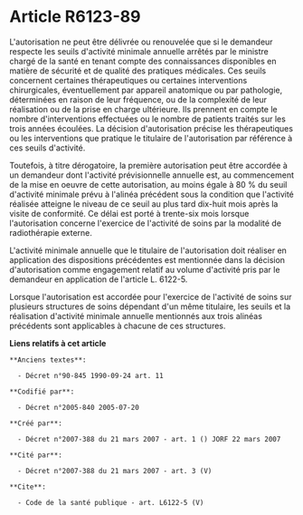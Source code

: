 # Article R6123-89

L'autorisation ne peut être délivrée ou renouvelée que si le demandeur respecte les seuils d'activité minimale annuelle
arrêtés par le ministre chargé de la santé en tenant compte des connaissances disponibles en matière de sécurité et de
qualité des pratiques médicales. Ces seuils concernent certaines thérapeutiques ou certaines interventions chirurgicales,
éventuellement par appareil anatomique ou par pathologie, déterminées en raison de leur fréquence, ou de la complexité de
leur réalisation ou de la prise en charge ultérieure. Ils prennent en compte le nombre d'interventions effectuées ou le
nombre de patients traités sur les trois années écoulées. La décision d'autorisation précise les thérapeutiques ou les
interventions que pratique le titulaire de l'autorisation par référence à ces seuils d'activité.

Toutefois, à titre dérogatoire, la première autorisation peut être accordée à un demandeur dont l'activité prévisionnelle
annuelle est, au commencement de la mise en oeuvre de cette autorisation, au moins égale à 80 % du seuil d'activité minimale
prévu à l'alinéa précédent sous la condition que l'activité réalisée atteigne le niveau de ce seuil au plus tard dix-huit
mois après la visite de conformité. Ce délai est porté à trente-six mois lorsque l'autorisation concerne l'exercice de
l'activité de soins par la modalité de radiothérapie externe.

L'activité minimale annuelle que le titulaire de l'autorisation doit réaliser en application des dispositions précédentes est
mentionnée dans la décision d'autorisation comme engagement relatif au volume d'activité pris par le demandeur en application
de l'article L. 6122-5.

Lorsque l'autorisation est accordée pour l'exercice de l'activité de soins sur plusieurs structures de soins dépendant d'un
même titulaire, les seuils et la réalisation d'activité minimale annuelle mentionnés aux trois alinéas précédents sont
applicables à chacune de ces structures.

**Liens relatifs à cet article**

	**Anciens textes**:

	  - Décret n°90-845 1990-09-24 art. 11

	**Codifié par**:

	  - Décret n°2005-840 2005-07-20

	**Créé par**:

	  - Décret n°2007-388 du 21 mars 2007 - art. 1 () JORF 22 mars 2007

	**Cité par**:

	  - Décret n°2007-388 du 21 mars 2007 - art. 3 (V)

	**Cite**:

	  - Code de la santé publique - art. L6122-5 (V)
